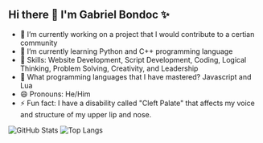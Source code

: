 ## Hi there 👋 I'm Gabriel Bondoc ✨

- 🔭 I’m currently working on a project that I would contribute to a certian community
- 🌱 I’m currently learning Python and C++ programming language
- 🧩 Skills: Website Development, Script Development, Coding, Logical Thinking, Problem Solving, Creativity, and Leadership
- 🤔 What programming languages that I have mastered? Javascript and Lua
- 😄 Pronouns: He/Him
- ⚡ Fun fact: I have a disability called "Cleft Palate" that affects my voice and structure of my upper lip and nose.

![GitHub Stats](https://github-readme-stats.vercel.app/api?username=IndeedItzGab\&rank_icon=github)
![Top Langs](https://github-readme-stats.vercel.app/api/top-langs/?username=IndeedItzGab&hide=scala,supercollider,batchfile&langs_count=10\&layout=compact)

